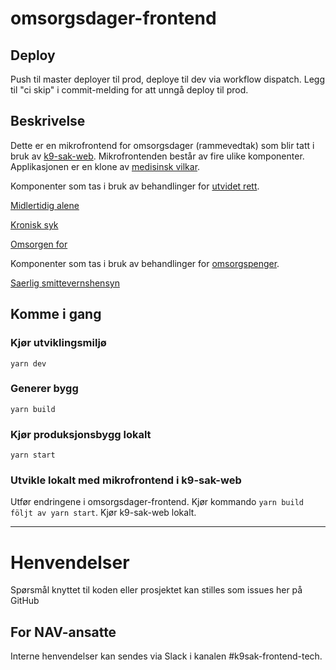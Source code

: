 # omsorgsdager-frontend

## Deploy
Push til master deployer til prod, deploye til dev via workflow dispatch.
Legg til "ci skip" i commit-melding for att unngå deploy til prod.

## Beskrivelse

Dette er en mikrofrontend for omsorgsdager (rammevedtak) som blir tatt i bruk av [k9-sak-web](https://github.com/navikt/k9-sak-web).
Mikrofrontenden består av fire ulike komponenter. Applikasjonen er en klone av [medisinsk vilkar](https://github.com/navikt/medisinsk-vilkar-frontend).

Komponenter som tas i bruk av behandlinger for [utvidet rett](https://github.com/navikt/k9-sak-web/tree/master/packages/behandling-utvidet-rett).

[Midlertidig alene](https://github.com/navikt/k9-sak-web/tree/master/packages/behandling-utvidet-rett/src/panelDefinisjoner/prosessStegPaneler/utvidetRettPanel/utvidetRettMikrofrontend) 

[Kronisk syk](https://github.com/navikt/k9-sak-web/tree/master/packages/behandling-utvidet-rett/src/panelDefinisjoner/prosessStegPaneler/utvidetRettPanel/utvidetRettMikrofrontend)

[Omsorgen for](https://github.com/navikt/k9-sak-web/tree/master/packages/behandling-utvidet-rett/src/panelDefinisjoner/prosessStegPaneler/inngangsvilkarPaneler/omsorgenForMikrofrontend)

Komponenter som tas i bruk av behandlinger for [omsorgspenger](https://github.com/navikt/k9-sak-web/tree/master/packages/behandling-omsorgspenger).

[Saerlig smittevernshensyn](https://github.com/navikt/k9-sak-web/tree/master/packages/prosess-aarskvantum-oms/src/components/saerlige-smittevernhensyn)

## Komme i gang
### Kjør utviklingsmiljø

`yarn dev`

### Generer bygg

`yarn build`

### Kjør produksjonsbygg lokalt

`yarn start`

### Utvikle lokalt med mikrofrontend i k9-sak-web
Utfør endringene i omsorgsdager-frontend. Kjør kommando `yarn build följt av yarn start`. Kjør k9-sak-web lokalt. 

---

# Henvendelser

Spørsmål knyttet til koden eller prosjektet kan stilles som issues her på GitHub

## For NAV-ansatte
Interne henvendelser kan sendes via Slack i kanalen #k9sak-frontend-tech.

